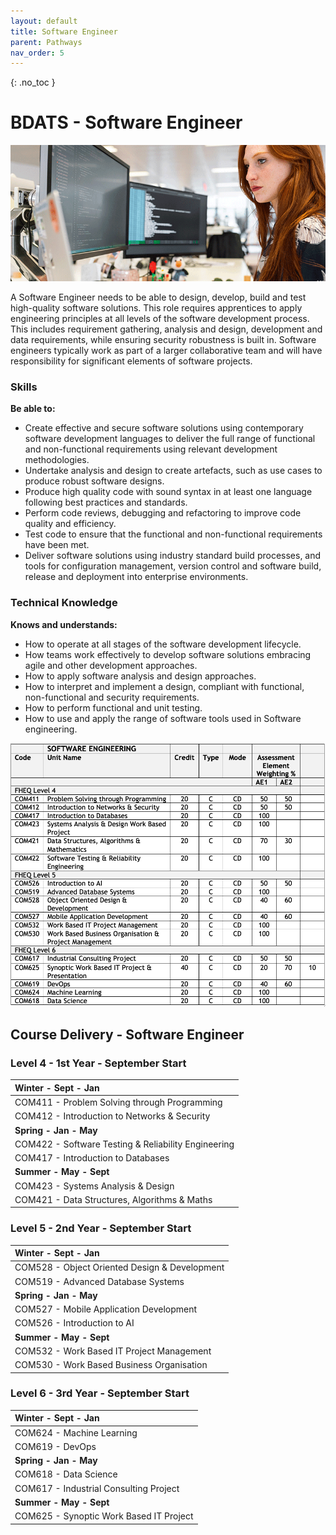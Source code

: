 ```yaml
---
layout: default
title: Software Engineer
parent: Pathways
nav_order: 5
---
```


{: .no_toc }

#  BDATS - Software Engineer

![Software Engineer](../images/trello_course_structure_images_2020_0010_se.png)

A Software Engineer needs to be able to design, develop, build and test high-quality software solutions. This role requires apprentices to apply engineering principles at all levels of the software development process. This includes requirement gathering, analysis and design, development and data requirements, while ensuring security robustness is built in. Software engineers typically work as part of a larger collaborative team and will have responsibility for significant elements of software projects.

### Skills 

**Be able to:**

* Create effective and secure software solutions using contemporary software development languages to deliver the full range of functional and non-functional requirements using relevant development methodologies.
* Undertake analysis and design to create artefacts, such as use cases to produce robust software designs.
* Produce high quality code with sound syntax in at least one language following best practices and standards.
* Perform code reviews, debugging and refactoring to improve code quality and efficiency.
* Test code to ensure that the functional and non-functional requirements have been met.
* Deliver software solutions using industry standard build processes, and tools for configuration management, version control and software build, release and deployment into enterprise environments.

### Technical Knowledge

**Knows and understands:**

* How to operate at all stages of the software development lifecycle.
* How teams work effectively to develop software solutions embracing agile and other development approaches.
* How to apply software analysis and design approaches.
* How to interpret and implement a design, compliant with functional, non-functional and security requirements.
* How to perform functional and unit testing.
* How to use and apply the range of software tools used in Software engineering.

![](../info/DATS_SOFT_ENG.png)

## Course Delivery - Software Engineer

### Level 4 - 1st Year - September Start 

| **Winter - Sept - Jan**                      |
|:--------------------------------------------|
| COM411 - Problem Solving through Programming |
| COM412 - Introduction to Networks & Security | 
| **Spring - Jan - May**                              |
| COM422 - Software Testing & Reliability Engineering |
| COM417 - Introduction to Databases                  | 
|**Summer - May - Sept**|
|COM423 - Systems Analysis & Design|
|COM421 - Data Structures, Algorithms & Maths|

### Level 5 - 2nd Year - September Start

|**Winter - Sept - Jan**|
|:--------------------------------------------|
|COM528 - Object Oriented Design & Development|
|COM519 - Advanced Database Systems
|**Spring - Jan - May**|
|COM527 - Mobile Application Development| 
|COM526 - Introduction to AI|
|**Summer - May - Sept**|
|COM532 - Work Based IT Project Management|
|COM530 - Work Based Business Organisation |
	
	
### Level 6 - 3rd Year - September Start	
|**Winter - Sept - Jan**|
|:--------------------------------------------|
|COM624 - Machine Learning|
|COM619 - DevOps |	
|**Spring - Jan - May**|
|COM618 - Data Science| 
|COM617 - Industrial Consulting Project|
|**Summer - May - Sept**|
|COM625 - Synoptic Work Based IT Project |
